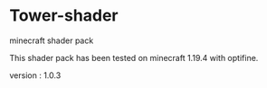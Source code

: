 # Tower-shader
 minecraft shader pack

This shader pack has been tested on minecraft 1.19.4 with optifine.

version : 1.0.3
